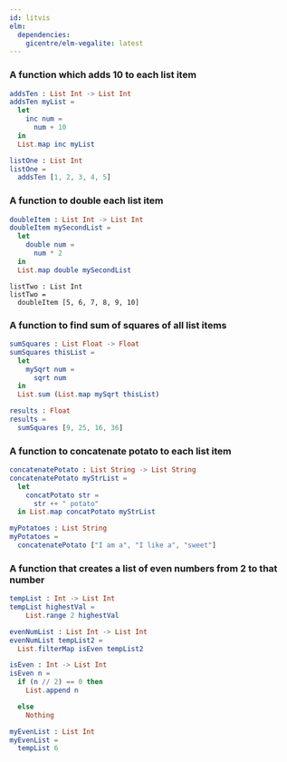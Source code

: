 ```yaml
---
id: litvis
elm:
  dependencies:
    gicentre/elm-vegalite: latest
---
```


### A function which adds 10 to each list item

```elm {l}
addsTen : List Int -> List Int
addsTen myList =
  let
    inc num =
      num + 10
  in
  List.map inc myList
```

```elm {l=hidden, raw}
listOne : List Int
listOne =
  addsTen [1, 2, 3, 4, 5]
```

### A function to double each list item

```elm {l}
doubleItem : List Int -> List Int
doubleItem mySecondList =
  let
    double num =
      num * 2
  in
  List.map double mySecondList
```

```elm{l=hidden, raw}
listTwo : List Int
listTwo =
  doubleItem [5, 6, 7, 8, 9, 10]
```

### A function to find sum of squares of all list items

```elm {l}
sumSquares : List Float -> Float
sumSquares thisList =
  let
    mySqrt num =
      sqrt num
  in
  List.sum (List.map mySqrt thisList)
```

```elm {l=hidden, raw}
results : Float
results =
  sumSquares [9, 25, 16, 36]
```

### A function to concatenate potato to each list item

```elm {l}
concatenatePotato : List String -> List String
concatenatePotato myStrList =
  let
    concatPotato str =
      str ++ " potato"
  in List.map concatPotato myStrList
```

```elm {l=hidden, raw}
myPotatoes : List String
myPotatoes =
  concatenatePotato ["I am a", "I like a", "sweet"]
```

### A function that creates a list of even numbers from 2 to that number

```elm {l}
tempList : Int -> List Int
tempList highestVal =
    List.range 2 highestVal

evenNumList : List Int -> List Int
evenNumList tempList2 =
  List.filterMap isEven tempList2

isEven : Int -> List Int
isEven n =
  if (n // 2) == 0 then
    List.append n

  else
    Nothing

```

```elm {l=hidden, raw}
myEvenList : List Int
myEvenList =
  tempList 6
```
